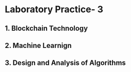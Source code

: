 <h1>Laboratory Practice- 3 </h1>

<h2>1. Blockchain Technology</h2>
<h2>2. Machine Learnign</h2>
<h2>3. Design and Analysis of Algorithms</h2>
